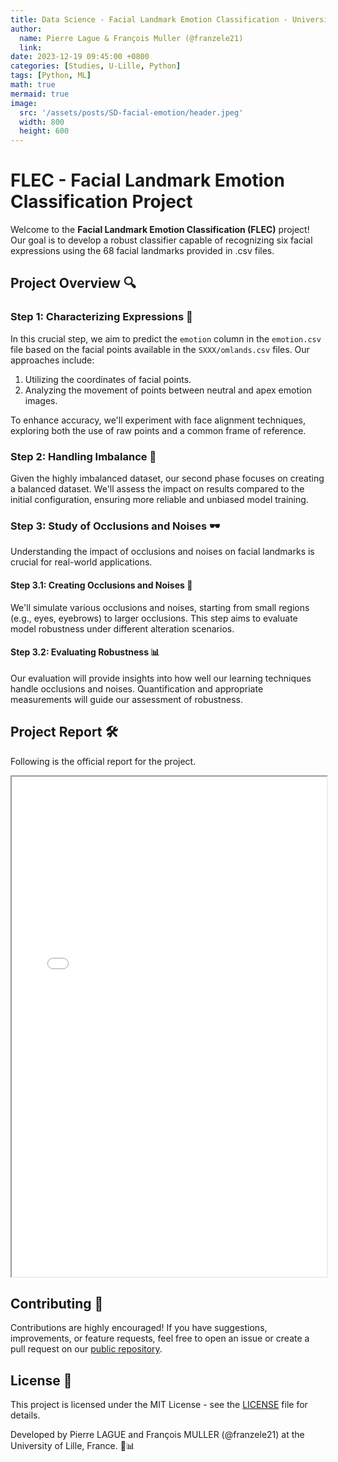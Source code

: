 ```yaml
---
title: Data Science - Facial Landmark Emotion Classification - University of Lille
author:
  name: Pierre Lague & François Muller (@franzele21)
  link: 
date: 2023-12-19 09:45:00 +0800
categories: [Studies, U-Lille, Python]
tags: [Python, ML]
math: true
mermaid: true
image:
  src: '/assets/posts/SD-facial-emotion/header.jpeg'
  width: 800
  height: 600
---
```


# FLEC - Facial Landmark Emotion Classification Project

Welcome to the **Facial Landmark Emotion Classification (FLEC)** project! Our goal is to develop a robust classifier capable of recognizing six facial expressions using the 68 facial landmarks provided in .csv files.

## Project Overview :mag:

### Step 1: Characterizing Expressions 🎯

In this crucial step, we aim to predict the `emotion` column in the `emotion.csv` file based on the facial points available in the `SXXX/omlands.csv` files. Our approaches include:

1. Utilizing the coordinates of facial points.
2. Analyzing the movement of points between neutral and apex emotion images.

To enhance accuracy, we'll experiment with face alignment techniques, exploring both the use of raw points and a common frame of reference.

### Step 2: Handling Imbalance 🙌

Given the highly imbalanced dataset, our second phase focuses on creating a balanced dataset. We'll assess the impact on results compared to the initial configuration, ensuring more reliable and unbiased model training.

### Step 3: Study of Occlusions and Noises 🕶️

Understanding the impact of occlusions and noises on facial landmarks is crucial for real-world applications. 

#### Step 3.1: Creating Occlusions and Noises 👥

We'll simulate various occlusions and noises, starting from small regions (e.g., eyes, eyebrows) to larger occlusions. This step aims to evaluate model robustness under different alteration scenarios.

#### Step 3.2: Evaluating Robustness 📊

Our evaluation will provide insights into how well our learning techniques handle occlusions and noises. Quantification and appropriate measurements will guide our assessment of robustness.

## Project Report 🛠️

Following is the official report for the project.
<html>
  <body>
    <iframe src="/assets/posts/SD-facial-emotion/LAGUE_MULLER_REPORT.pdf" width="100%" height="800px">
    </iframe>
  </body>
</html>


## Contributing 🤝

Contributions are highly encouraged! If you have suggestions, improvements, or feature requests, feel free to open an issue or create a pull request on our [public repository](https://github.com/Jakcrimson/facial_landmark_emotion_classification).

## License 📝

This project is licensed under the MIT License - see the [LICENSE](LICENSE) file for details.

Developed by Pierre LAGUE and François MULLER (@franzele21) at the University of Lille, France. 🚀📊
